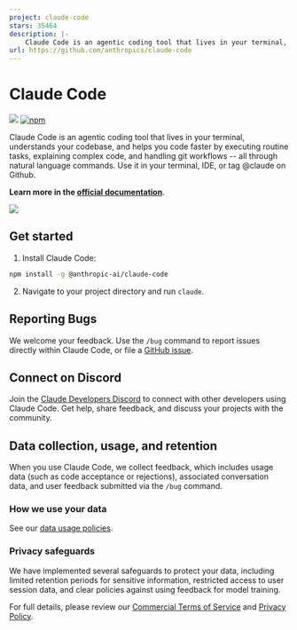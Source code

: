 ```yaml
---
project: claude-code
stars: 35464
description: |-
    Claude Code is an agentic coding tool that lives in your terminal, understands your codebase, and helps you code faster by executing routine tasks, explaining complex code, and handling git workflows - all through natural language commands.
url: https://github.com/anthropics/claude-code
---
```


# Claude Code

![](https://img.shields.io/badge/Node.js-18%2B-brightgreen?style=flat-square) [![npm]](https://www.npmjs.com/package/@anthropic-ai/claude-code)

[npm]: https://img.shields.io/npm/v/@anthropic-ai/claude-code.svg?style=flat-square

Claude Code is an agentic coding tool that lives in your terminal, understands your codebase, and helps you code faster by executing routine tasks, explaining complex code, and handling git workflows -- all through natural language commands. Use it in your terminal, IDE, or tag @claude on Github.

**Learn more in the [official documentation](https://docs.anthropic.com/en/docs/claude-code/overview)**.

<img src="./demo.gif" />

## Get started

1. Install Claude Code:

```sh
npm install -g @anthropic-ai/claude-code
```

2. Navigate to your project directory and run `claude`.

## Reporting Bugs

We welcome your feedback. Use the `/bug` command to report issues directly within Claude Code, or file a [GitHub issue](https://github.com/anthropics/claude-code/issues).

## Connect on Discord

Join the [Claude Developers Discord](https://anthropic.com/discord) to connect with other developers using Claude Code. Get help, share feedback, and discuss your projects with the community.

## Data collection, usage, and retention

When you use Claude Code, we collect feedback, which includes usage data (such as code acceptance or rejections), associated conversation data, and user feedback submitted via the `/bug` command.

### How we use your data

See our [data usage policies](https://docs.anthropic.com/en/docs/claude-code/data-usage).

### Privacy safeguards

We have implemented several safeguards to protect your data, including limited retention periods for sensitive information, restricted access to user session data, and clear policies against using feedback for model training.

For full details, please review our [Commercial Terms of Service](https://www.anthropic.com/legal/commercial-terms) and [Privacy Policy](https://www.anthropic.com/legal/privacy).

